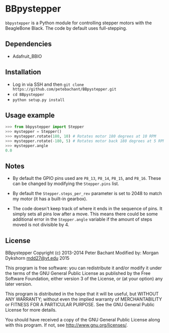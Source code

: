 BBpystepper
===========
`bbpystepper` is a Python module for controlling stepper motors with the
BeagleBone Black. The code by default uses full-stepping.

Dependencies
------------
  * Adafruit_BBIO

Installation
------------
  * Log in via SSH and then `git clone https://github.com/petebachant/BBpystepper.git`
  * `cd BBpystepper`
  * `python setup.py install`

Usage example
-------------

```python
>>> from bbpystepper import Stepper
>>> mystepper = Stepper()
>>> mystepper.rotate(180, 10) # Rotates motor 180 degrees at 10 RPM
>>> mystepper.rotate(-180, 5) # Rotates motor back 180 degrees at 5 RPM
>>> mystepper.angle
0.0
```

Notes
-----

* By default the GPIO pins used are `P8_13`, `P8_14`, `P8_15`, and `P8_16`. These can
  be changed by modifying the `Stepper.pins` list.

* By default the `Stepper.steps_per_rev` parameter is set to 2048 to match my
  motor (it has a built-in gearbox).

* The code doesn't keep track of where it ends in the sequence of pins. It
  simply sets all pins low after a move. This means there could be some
  additional error in the `Stepper.angle` variable if the amount of steps moved
  is not divisible by 4.


License
-------

BBpystepper Copyright (c) 2013-2014 Peter Bachant
Modified by: Morgan Dykshorn <mdd27@vt.edu> 2015

This program is free software: you can redistribute it and/or modify
it under the terms of the GNU General Public License as published by
the Free Software Foundation, either version 3 of the License, or
(at your option) any later version.

This program is distributed in the hope that it will be useful,
but WITHOUT ANY WARRANTY; without even the implied warranty of
MERCHANTABILITY or FITNESS FOR A PARTICULAR PURPOSE.  See the
GNU General Public License for more details.

You should have received a copy of the GNU General Public License
along with this program.  If not, see <http://www.gnu.org/licenses/>.
